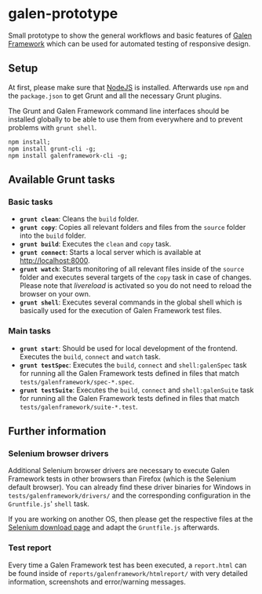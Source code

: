 # galen-prototype
Small prototype to show the general workflows and basic features of [Galen Framework](http://galenframework.com/) which can be used for automated testing of responsive design.

## Setup

At first, please make sure that [NodeJS](https://nodejs.org/) is installed. Afterwards use `npm` and the `package.json` to get Grunt and all the necessary Grunt plugins.

The Grunt and Galen Framework command line interfaces should be installed globally to be able to use them from everywhere and to prevent problems with `grunt shell`.

`npm install;`  
`npm install grunt-cli -g;`  
`npm install galenframework-cli -g;`

## Available Grunt tasks

### Basic tasks
- **`grunt clean`**: Cleans the `build` folder.
- **`grunt copy`**: Copies all relevant folders and files from the `source` folder into the `build` folder.
- **`grunt build`**: Executes the `clean` and `copy` task.
- **`grunt connect`**: Starts a local server which is available at [http://localhost:8000](http://localhost:8000).
- **`grunt watch`**: Starts monitoring of all relevant files inside of the `source` folder and executes several targets of the `copy` task in case of changes. Please note that *livereload* is activated so you do not need to reload the browser on your own.
- **`grunt shell`**: Executes several commands in the global shell which is basically used for the execution of Galen Framework test files.

### Main tasks
- **`grunt start`**: Should be used for local development of the frontend. Executes the `build`, `connect` and `watch` task.
- **`grunt testSpec`**: Executes the `build`, `connect` and `shell:galenSpec` task for running all the Galen Framework tests defined in files that match `tests/galenframework/spec-*.spec`. 
- **`grunt testSuite`**: Executes the `build`, `connect` and `shell:galenSuite` task for running all the Galen Framework tests defined in files that match `tests/galenframework/suite-*.test`.

## Further information

### Selenium browser drivers

Additional Selenium browser drivers are necessary to execute Galen Framework tests in other browsers than Firefox (which is the Selenium default browser). You can already find these driver binaries for Windows in `tests/galenframework/drivers/` and the corresponding configuration in the `Gruntfile.js`' `shell` task.

If you are working on another OS, then please get the respective files at the [Selenium download page](http://www.seleniumhq.org/download/) and adapt the `Gruntfile.js` afterwards.

### Test report

Every time a Galen Framework test has been executed, a `report.html` can be found inside of `reports/galenframework/htmlreport/` with very detailed information, screenshots and error/warning messages.